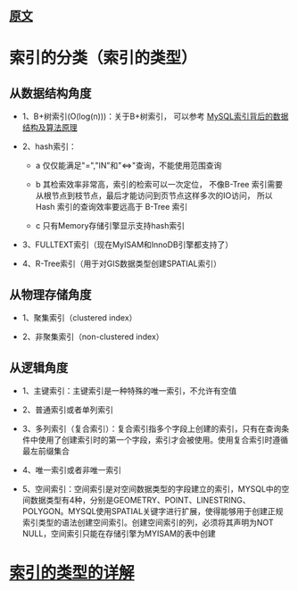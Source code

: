 

## [原文](https://blog.csdn.net/u010425776/article/details/60968248)

# 索引的分类（索引的类型）
 
## 从数据结构角度

- 1、B+树索引(O(log(n)))：关于B+树索引，
可以参考 [MySQL索引背后的数据结构及算法原理](http://blog.codinglabs.org/articles/theory-of-mysql-index.html)

- 2、hash索引：
  
  - a 仅仅能满足"=","IN"和"<=>"查询，不能使用范围查询
  
  - b 其检索效率非常高，索引的检索可以一次定位，
  不像B-Tree 索引需要从根节点到枝节点，最后才能访问到页节点这样多次的IO访问，
  所以 Hash 索引的查询效率要远高于 B-Tree 索引
  
  - c 只有Memory存储引擎显示支持hash索引

- 3、FULLTEXT索引（现在MyISAM和InnoDB引擎都支持了）

- 4、R-Tree索引（用于对GIS数据类型创建SPATIAL索引）

## 从物理存储角度

- 1、聚集索引（clustered index）

- 2、非聚集索引（non-clustered index）

## 从逻辑角度

- 1、主键索引：主键索引是一种特殊的唯一索引，不允许有空值

- 2、普通索引或者单列索引

- 3、多列索引（复合索引）：复合索引指多个字段上创建的索引，只有在查询条件中使用了创建索引时的第一个字段，索引才会被使用。使用复合索引时遵循最左前缀集合

- 4、唯一索引或者非唯一索引

- 5、空间索引：空间索引是对空间数据类型的字段建立的索引，MYSQL中的空间数据类型有4种，分别是GEOMETRY、POINT、LINESTRING、POLYGON。MYSQL使用SPATIAL关键字进行扩展，使得能够用于创建正规索引类型的语法创建空间索引。创建空间索引的列，必须将其声明为NOT NULL，空间索引只能在存储引擎为MYISAM的表中创建

 
# [索引的类型的详解](04、索引的类型的详解.md) 